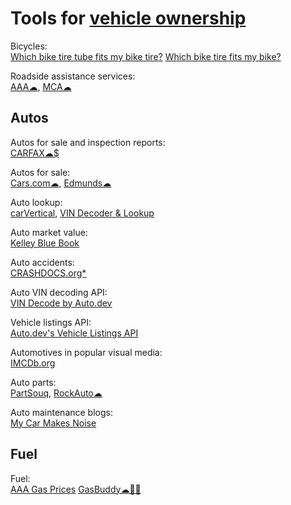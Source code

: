 
# Tools for [vehicle ownership](https://notageni.us/autos/)

Bicycles:  
[Which bike tire tube fits my bike tire?](https://explainmybike.com/tube.html)
[Which bike tire fits my bike?](https://explainmybike.com/tire.html)

Roadside assistance services:  
[AAA☁](https://www.aaa.com/),
[MCA☁](https://motorclubofamerica.com/)

## Autos

Autos for sale and inspection reports:  
[CARFAX☁$](https://www.carfax.com/)

Autos for sale:  
[Cars.com☁](https://www.cars.com/),
[Edmunds☁](https://www.edmunds.com/)

Auto lookup:  
[carVertical](https://www.carvertical.com/),
[VIN Decoder & Lookup](https://driving-tests.org/vin-decoder/)

Auto market value:  
[Kelley Blue Book](https://www.kbb.com/)

Auto accidents:  
[CRASHDOCS.org*](https://www.crashdocs.org/)

Auto VIN decoding API:  
[VIN Decode by Auto.dev](https://www.auto.dev/vin)

Vehicle listings API:  
[Auto.dev's Vehicle Listings API](https://www.auto.dev/listings)

Automotives in popular visual media:  
[IMCDb.org](https://imcdb.org/)

Auto parts:  
[PartSouq](https://partsouq.com/),
[RockAuto☁](https://www.rockauto.com/)

Auto maintenance blogs:  
[My Car Makes Noise](https://mycarmakesnoise.com/)

## Fuel

Fuel:  
[AAA Gas Prices](https://gasprices.aaa.com/)
[GasBuddy☁🍎🤖](https://www.gasbuddy.com/)
